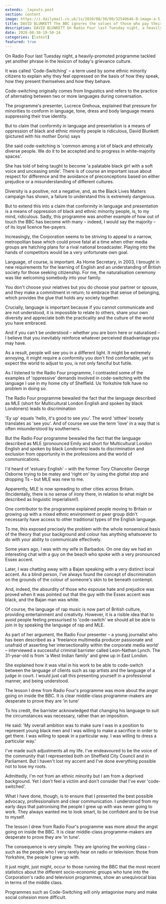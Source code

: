 ```yaml
---
extends: _layouts.post
section: content
image: https://i.dailymail.co.uk/1s/2020/08/30/00/32549646-0-image-a-5_1598742054702.jpg 
title: DAVID BLUNKETT The BBC ignores the values of those who pay their salaries 
description: DAVID BLUNKETT On Radio Four last Tuesday night, a heavily-promoted programme tackled yet another phrase in the lexicon of today's grievance culture. It was called 'Code-Switching'. 
date: 2020-08-30-19-50-24 
categories: [latest] 
featured: true 
--- 
```

On Radio Four last Tuesday night, a heavily-promoted programme tackled yet another phrase in the lexicon of today's grievance culture.

It was called 'Code-Switching' – a term used by some ethnic minority citizens to explain why they feel oppressed on the basis of how they speak, how they present themselves and how they behave. 

Code-switching originally comes from linguistics and refers to the practice of alternating between two or more languages during conversation.

The programme's presenter, Lucrece Grehoua, explained that pressure for minorities to conform in language, tone, dress and body language means suppressing their true identity.

But to claim that conformity in language and presentation is a means of oppression of black and ethnic minority people is ridiculous, David Blunkett (pictured with his mother Doris) says

She said code-switching is 'common among a lot of black and ethnically diverse people. We do it to be accepted and to progress in white-majority spaces'.

She has told of being taught to become 'a palatable black girl with a soft voice and unceasing smile'. There is of course an important issue about respect for difference and the avoidance of preconceptions based on either prejudice or a misunderstanding of different cultures. 

Diversity is a positive, not a negative, and, as the Black Lives Matters campaign has shown, a failure to understand this is extremely dangerous.

But to extend this into a claim that conformity in language and presentation is a means of oppression of black and ethnic minority people, is, to my mind, ridiculous. Sadly, this programme was another example of how out of touch the BBC has become with many – indeed, I would say the majority – of its loyal licence fee-payers.

Increasingly, the Corporation seems to be striving to appeal to a narrow, metropolitan base which could prove fatal at a time when other media groups are hatching plans for a rival national broadcaster. Playing into the hands of competitors would be a very unfortunate own goal.

Language, of course, is important. As Home Secretary, in 2003, I brought in new requirements for the learning of English and an understanding of British society for those seeking citizenship. For me, the naturalisation ceremony was like welcoming somebody into your family. 

You don't choose your relatives but you do choose your partner or spouse, and they make a commitment in return; to embrace that sense of belonging, which provides the glue that holds any society together.

Crucially, language is important because if you cannot communicate and are not understood, it is impossible to relate to others, share your own diversity and appreciate both the practicality and the culture of the world you have embraced. 

And if you can't be understood – whether you are born here or naturalised – I believe that you inevitably reinforce whatever perceived disadvantage you may have. 

As a result, people will see you in a different light. It might be extremely annoying, it might require a conformity you don't find comfortable, yet to expect the world to adjust to you, is not only fanciful but futile.

As I listened to the Radio Four programme, I contrasted some of the examples of 'oppressive' demands involved in code-switching with the language I use in my home city of Sheffield. Us Yorkshire folk have no problem in doing so. 

The Radio Four programme bewailed the fact that the language described as MLE (short for Multicultural London English and spoken by black Londoners) leads to discrimination

'Ey up' equals 'hello, it's good to see you'. The word 'sithee' loosely translates as 'see you'. And of course we use the term 'love' in a way that is often misunderstood by southerners. 

But the Radio Four programme bewailed the fact that the language described as MLE (pronounced Emily and short for Multicultural London English and spoken by black Londoners) leads to discrimination and exclusion from opportunity in the professions and the world of communications.

I'd heard of 'estuary English' – with the former Tory Chancellor George Osborne trying to be matey and 'right on' by using the glottal stop and dropping Ts – but MLE was new to me. 

Apparently, MLE is now spreading to other cities across Britain. (Incidentally, there is no sense of irony there, in relation to what might be described as linguistic imperialism!).

One contributor to the programme explained people moving to Britain or growing up with a mixed ethnic environment or peer group didn't necessarily have access to other traditional types of the English language.

To me, this exposed precisely the problem with the whole nonsensical basis of the theory that your background and colour has anything whatsoever to do with your ability to communicate effectively.

Some years ago, I was with my wife in Barbados. On one day we had an interesting chat with a guy on the beach who spoke with a very pronounced Essex accent. 

Later, I was chatting away with a Bajan speaking with a very distinct local accent. As a blind person, I've always found the concept of discrimination on the grounds of the colour of someone's skin to be beneath contempt. 

And, indeed, the absurdity of those who espouse hate and prejudice was proved when it was pointed out that the guy with the Essex accent was black, and the Bajan man was white.

Of course, the language of rap music is now part of British culture, providing entertainment and creativity. However, it is a risible idea that to avoid people feeling pressurised to 'code-switch' we should all be able to join in by speaking the language of rap and MLE.

As part of her argument, the Radio Four presenter – a young journalist who has been described as a 'freelance multimedia producer passionate and unafraid of asserting her intersectionality within the corporate media world' – interviewed a successful criminal barrister called Leon-Nathan Lynch. The 31-year-old is from 'a West Indian family' and grew up in East London.

She explained how it was vital in his work to be able to code-switch between the language of clients such as rap artists and the language of a judge in court. I would just call this presenting yourself in a professional manner, and being understood. 

The lesson I drew from Radio Four's programme was more about the angst going on inside the BBC. It is clear middle-class programme-makers are desperate to prove they are 'in tune'

To his credit, the barrister acknowledged that changing his language to suit the circumstances was necessary, rather than an imposition.

He said: 'My overall ambition was to make sure I was in a position to represent young black men and I was willing to make a sacrifice in order to get there. I was willing to speak in a particular way. I was willing to dress a particular way.'

I've made such adjustments all my life. I've endeavoured to be the voice of the community that I represented both on Sheffield City Council and in Parliament. But I haven't lost my accent and I've done everything possible not to lose my roots. 

Admittedly, I'm not from an ethnic minority but I am from a deprived background. Yet I don't feel a victim and don't consider that I've ever 'code-switched'. 

What I have done, though, is to ensure that I presented the best possible advocacy, professionalism and clear communication. I understood from my early days that patronising the people I grew up with was never going to work. They always wanted me to look smart, to be confident and to be true to myself.

The lesson I drew from Radio Four's programme was more about the angst going on inside the BBC. It is clear middle-class programme-makers are desperate to prove they are 'in tune'. 

The consequence is very simple. They are ignoring the working class – such as the people who I very rarely hear on radio or television: those from Yorkshire, the people I grew up with.

It just might, just might, occur to those running the BBC that the most recent statistics about the different socio-economic groups who tune into the Corporation's radio and television programmes, show an unequivocal bias in terms of the middle class. 

Programmes such as Code-Switching will only antagonise many and make social cohesion more difficult.

